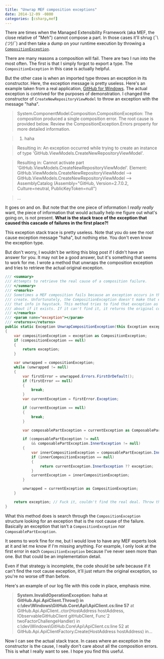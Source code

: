 ```yaml
---
title: "Unwrap MEF composition exceptions"
date: 2014-12-09 -0800
categories: [csharp,mef]
---
```


There are times when the Managed Extensibility Framework (aka MEF, the close relative of "Meh") cannot compose a part. In those cases it'll shrug (¯\\_(ツ)_/¯) and then take a dump on your runtime execution by throwing a  [`CompositionException`](http://msdn.microsoft.com/en-us/library/system.componentmodel.composition.compositionexception%28v=vs.110%29.aspx).

There are many reasons a composition will fail. There are two I run into the most often. The first is that I simply forgot to export a type. The `CompositionException` in this case is actually helpful.

But the other case is when an imported type throws an exception in its constructor. Here, the exception message is pretty useless. Here's an example taken from a real application, [GitHub for Windows](https://windows.github.com/). The actual exception is contrived for the purposes of demonstration. I changed the constructor of `CreateNewRepositoryViewModel` to throw an exception with the message "haha".

> System.ComponentModel.Composition.CompositionException: The composition produced a single composition error. The root cause is provided below. Review the CompositionException.Errors property for more detailed information.

> 1) haha

> Resulting in: An exception occurred while trying to create an instance of type 'GitHub.ViewModels.CreateNewRepositoryViewModel'.

> Resulting in: Cannot activate part 'GitHub.ViewModels.CreateNewRepositoryViewModel'.
Element: GitHub.ViewModels.CreateNewRepositoryViewModel -->  GitHub.ViewModels.CreateNewRepositoryViewModel -->  AssemblyCatalog (Assembly="GitHub, Version=2.7.0.2, Culture=neutral, PublicKeyToken=null")

> ...

It goes on and on. But note that the one piece of information I _really really_ want, the piece of information that would actually help me figure out what's going on, is not present. __What is the stack trace of the exception that caused this cascade of failures in the first place?!__

This exception stack trace is pretty useless. Note that you do see the root cause exception message "haha", but nothing else. You don't even know the exception type.

But don't worry, I wouldn't be writing this blog post if I didn't have an answer for you. It may not be a good answer, but it's something that seems to work for me. I wrote a method that unwraps the composition exception and tries to retrieve the actual original exception.

```csharp
/// <summary>
/// Attempts to retrieve the real cause of a composition failure.
/// </summary>
/// <remarks>
/// Sometimes a MEF composition fails because an exception occurs in the ctor of a type we're trying to
/// create. Unfortunately, the CompositionException doesn't make that easily available, so we don't get
/// that info in haystack. This method tries to find that exception as that's really the only one we care
/// about if it exists. If it can't find it, it returns the original composition exception.
/// </remarks>
/// <param name="exception"></param>
/// <returns></returns>
public static Exception UnwrapCompositionException(this Exception exception)
{
    var compositionException = exception as CompositionException;
    if (compositionException == null)
    {
        return exception;
    }

    var unwrapped = compositionException;
    while (unwrapped != null)
    {
        var firstError = unwrapped.Errors.FirstOrDefault();
        if (firstError == null)
        {
            break;
        }
        var currentException = firstError.Exception;

        if (currentException == null)
        {
            break;
        }

        var composablePartException = currentException as ComposablePartException;

        if (composablePartException != null
            && composablePartException.InnerException != null)
        {
            var innerCompositionException = composablePartException.InnerException as CompositionException;
            if (innerCompositionException == null)
            {
                return currentException.InnerException ?? exception;
            }
            currentException = innerCompositionException;
        }

        unwrapped = currentException as CompositionException;
    }

    return exception; // Fuck it, couldn't find the real deal. Throw the original.
}
```

What this method does is search through the `CompositionException` structure looking for an exception that is the root cause of the failure. Basically an exception that isn't a `CompositionException` nor `ComposablePartException`.

It seems to work fine for me, but I would love to have any MEF experts look at it and let me know if I'm missing anything. For example, I only look at the first error in each `CompositionException` because I've never seen more than one. But that could be an implementation detail.

Even if that strategy is incomplete, the code should be safe because if it can't find the root cause exception, it'll just return the original exception, so you're no worse off than before.

Here's an example of our log file with this code in place, emphasis mine.

> __System.InvalidOperationException: haha
   at GitHub.Api.ApiClient.Throw() in c:\dev\Windows\GitHub.Core\Api\ApiClient.cs:line 57__
   at GitHub.Api.ApiClient..ctor(HostAddress hostAddress, IObservableGitHubClient gitHubClient, Func`2 twoFactorChallengeHandler) in c:\dev\Windows\GitHub.Core\Api\ApiClient.cs:line 52
   at GitHub.Api.ApiClientFactory.Create(HostAddress hostAddress) in...

Now I can see the actual stack trace. In cases where an exception in the constructor is the cause, I really don't care about all the composition errors. This is what I really want to see. I hope you find this useful.
